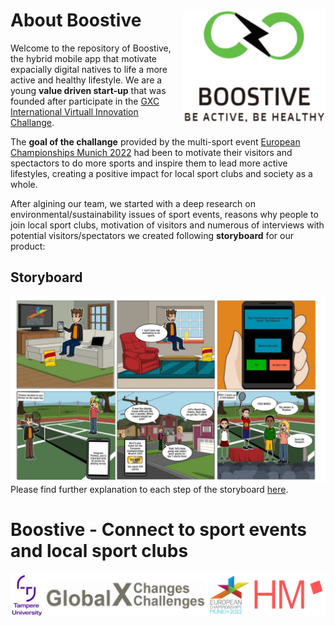# About Boostive <img src="https://github.com/gxc-int-innovation-challenge21/gxc-team-21/blob/b139b1e31937f50e68ba996b58c4dc57f2b9903f/documentation/prototype/app_icon.PNG" align="right" height="180" width="228" >

Welcome to the repository of Boostive, the hybrid mobile app that motivate expacially digital natives to life a more active and healthy lifestyle. We are a young **value driven start-up** that was founded after participate in the [GXC International Virtuall Innovation Challange](https://www.hm.edu/en/international/projects_1/gxc/gxc_virtual_innovation_challenge.en.htm). 

The **goal of the challange** provided by the multi-sport event [European Championships Munich 2022](https://gxc-int-innovation-challenge21.github.io/gxc-team-21/) had been to motivate their visitors and spectactors to do more sports and inspire them to lead more active lifestyles, creating a positive impact for local sport clubs and society as a whole.

After algining our team, we started with a deep research on environmental/sustainability issues of sport events, reasons why people to join local sport clubs, motivation of visitors and numerous of interviews with potential visitors/spectators we created following **storyboard** for our product:

## Storyboard
![Final storyboard](https://github.com/gxc-int-innovation-challenge21/gxc-team-21/blob/fd13ad5a67dc659f075303062a4a407e42587fe8/StoryboardPacemakers_final.jpeg)
Please find further explanation to each step of the storyboard [here](https://github.com/gxc-int-innovation-challenge21/gxc-team-21/wiki/Storyboard).

# Boostive - Connect to sport events and local sport clubs







![cooperation](https://github.com/gxc-int-innovation-challenge21/gxc-team-21/blob/2af64a50acb5375ff00c90189eacb08c3afe8755/documentation/cooperation.png)
